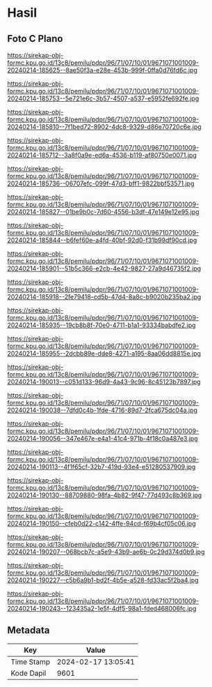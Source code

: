 # Hasil

## Foto C Plano

https://sirekap-obj-formc.kpu.go.id/13c8/pemilu/pdpr/96/71/07/10/01/9671071001009-20240214-185625--8ae50f3a-e28e-453b-999f-0ffa0d76fd6c.jpg

https://sirekap-obj-formc.kpu.go.id/13c8/pemilu/pdpr/96/71/07/10/01/9671071001009-20240214-185753--5e721e6c-3b57-4507-a537-e5952fe692fe.jpg

https://sirekap-obj-formc.kpu.go.id/13c8/pemilu/pdpr/96/71/07/10/01/9671071001009-20240214-185810--7f1bed72-8902-4dc8-9329-d86e70720c6e.jpg

https://sirekap-obj-formc.kpu.go.id/13c8/pemilu/pdpr/96/71/07/10/01/9671071001009-20240214-185712--3a8f0a9e-ed6a-4536-b119-af80750e0071.jpg

https://sirekap-obj-formc.kpu.go.id/13c8/pemilu/pdpr/96/71/07/10/01/9671071001009-20240214-185736--06707efc-099f-47d3-bff1-9822bbf53571.jpg

https://sirekap-obj-formc.kpu.go.id/13c8/pemilu/pdpr/96/71/07/10/01/9671071001009-20240214-185827--01be9b0c-7d60-4556-b3df-47e149e12e95.jpg

https://sirekap-obj-formc.kpu.go.id/13c8/pemilu/pdpr/96/71/07/10/01/9671071001009-20240214-185844--b6fef60e-a4fd-40bf-92d0-f31b99df90cd.jpg

https://sirekap-obj-formc.kpu.go.id/13c8/pemilu/pdpr/96/71/07/10/01/9671071001009-20240214-185901--51b5c366-e2cb-4e42-9827-27a9d46735f2.jpg

https://sirekap-obj-formc.kpu.go.id/13c8/pemilu/pdpr/96/71/07/10/01/9671071001009-20240214-185918--2fe79418-cd5b-47d4-8a8c-b9020b235ba2.jpg

https://sirekap-obj-formc.kpu.go.id/13c8/pemilu/pdpr/96/71/07/10/01/9671071001009-20240214-185935--19cb8b8f-70e0-4711-b1a1-93334babdfe2.jpg

https://sirekap-obj-formc.kpu.go.id/13c8/pemilu/pdpr/96/71/07/10/01/9671071001009-20240214-185955--2dcbb89e-dde8-4271-a195-8aa06dd8815e.jpg

https://sirekap-obj-formc.kpu.go.id/13c8/pemilu/pdpr/96/71/07/10/01/9671071001009-20240214-190013--c051d133-96d9-4a43-9c96-8c45123b7897.jpg

https://sirekap-obj-formc.kpu.go.id/13c8/pemilu/pdpr/96/71/07/10/01/9671071001009-20240214-190038--7dfd0c4b-1fde-4716-89d7-2fca675dc04a.jpg

https://sirekap-obj-formc.kpu.go.id/13c8/pemilu/pdpr/96/71/07/10/01/9671071001009-20240214-190056--347e467e-e4a1-41c4-971b-4f18c0a487e3.jpg

https://sirekap-obj-formc.kpu.go.id/13c8/pemilu/pdpr/96/71/07/10/01/9671071001009-20240214-190113--4f1f65cf-32b7-419d-93e4-e51280537909.jpg

https://sirekap-obj-formc.kpu.go.id/13c8/pemilu/pdpr/96/71/07/10/01/9671071001009-20240214-190130--88709880-98fa-4b82-9f47-77d493c8b369.jpg

https://sirekap-obj-formc.kpu.go.id/13c8/pemilu/pdpr/96/71/07/10/01/9671071001009-20240214-190150--cfeb0d22-c142-4ffe-94cd-f69b4cf05c06.jpg

https://sirekap-obj-formc.kpu.go.id/13c8/pemilu/pdpr/96/71/07/10/01/9671071001009-20240214-190207--068bcb7c-a5e9-43b9-ae6b-0c29d374d0b9.jpg

https://sirekap-obj-formc.kpu.go.id/13c8/pemilu/pdpr/96/71/07/10/01/9671071001009-20240214-190227--c5b6a9b1-bd2f-4b5e-a528-fd33ac5f2ba4.jpg

https://sirekap-obj-formc.kpu.go.id/13c8/pemilu/pdpr/96/71/07/10/01/9671071001009-20240214-190243--123435a2-1e5f-4df5-98a1-fded468006fc.jpg


## Metadata

| Key        | Value               |
| ---------- | ------------------- |
| Time Stamp | 2024-02-17 13:05:41 |
| Kode Dapil | 9601                |



